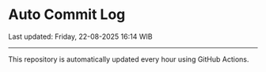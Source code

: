 # Auto Commit Log

Last updated: Friday, 22-08-2025 16:14 WIB

---

This repository is automatically updated every hour using GitHub Actions.
